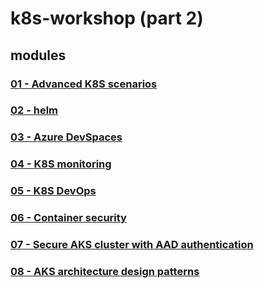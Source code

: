 # k8s-workshop (part 2)

## modules

### [01 - Advanced K8S scenarios](module01/README.md)

### [02 - helm](module02/README.md)

### [03 - Azure DevSpaces](module03/README.md)

### [04 - K8S monitoring](module04/README.md)

### [05 - K8S DevOps](module05/README.md)

### [06 - Container security](module06/README.md)

### [07 - Secure AKS cluster with AAD authentication](module07/README.md)

### [08 - AKS architecture design patterns](module08/README.md)



